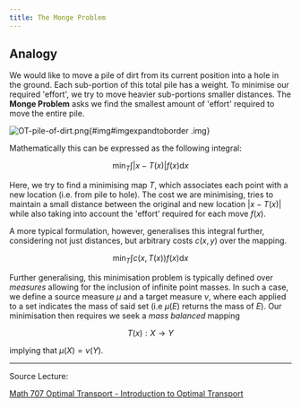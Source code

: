 ```yaml
---
title: The Monge Problem
---
```


## Analogy

We would like to move a pile of dirt from its current position into a hole in the ground.
Each sub-portion of this total pile has a weight. To minimise our required 'effort', we
try to move heavier sub-portions smaller distances. The **Monge Problem** asks we find 
the smallest amount of 'effort' required to move the entire pile.

![OT-pile-of-dirt.png](/img/notes/OT-pile-of-dirt.png){#img#imgexpandtoborder .img}

Mathematically this can be expressed as the following integral:

$$
\text{min}_T \int \left | x - T(x) \right | f(x) \text{d}x
$$

Here, we try to find a minimising map $T$, which associates each point with a new location
(i.e. from pile to hole). The cost we are minimising, tries to maintain a small distance
between the original and new location $\left | x - T(x) \right |$ while also taking into
account the 'effort' required for each move $f(x)$.

A more typical formulation, however, generalises this integral further, considering
not just distances, but arbitrary costs $c(x, y)$ over the mapping.

$$
\text{min}_T \int c(x, T(x)) f(x) \text{d}x
$$

Further generalising, this minimisation problem is typically defined over *measures* allowing
for the inclusion of infinite point masses. In such a case, we define a source measure $\mu$
and a target measure $\nu$, where each applied to a set indicates the mass of said set (i.e 
$\mu(E)$ returns the mass of $E$). Our minimisation then requires we seek a *mass balanced*
mapping

$$
T(x): X \rightarrow Y
$$

implying that $\mu(X) = \nu(Y)$.

---

Source Lecture:

[Math 707 Optimal Transport - Introduction to Optimal Transport](https://youtu.be/kjOBJP7gglw)

